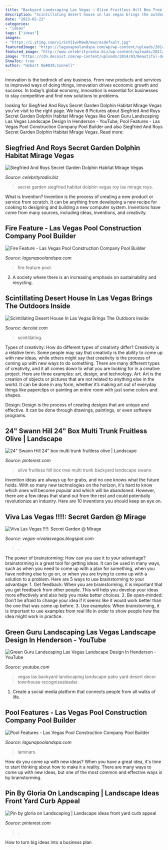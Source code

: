 ```yaml
---
title: "Backyard Landscaping Las Vegas ~ Olive Fruitless Hill Box Tree Multi Trunk Backyard Landscape Swann"
description: "Scintillating desert house in las vegas brings the outdoors inside"
date: "2023-02-22"
categories:
- "ideas"
tags: ["ideas"]
images:
- "https://i.ytimg.com/vi/SsVI1wvMaw0/maxresdefault.jpg"
featuredImage: "https://lagunapoolandspa.com/wp/wp-content/uploads/2014/10/deckjet1.jpg"
featured_image: "http://www.celebrityradio.biz/wp-content/uploads/2011/04/DSCF1357.jpg"
image: "https://cdn.decoist.com/wp-content/uploads/2014/03/Beautiful-deck-space-imitates-the-Desert-Oasis.jpg"
ShowToc: true
author: "Hobart O&#039;Connell"
---
```



Innovation is the bedrock of any business. From new products and services to improved ways of doing things, innovation drives economic growth and success. In today’s global economy, innovation is essential for businesses to stay competitive and find new solutions to problems.

	

		
looking for Siegfried And Roys Secret Garden Dolphin Habitat Mirage Vegas you've visit to the right page. We have 8 Pictures about Siegfried And Roys Secret Garden Dolphin Habitat Mirage Vegas like Green Guru Landscaping Las Vegas Landscape Design In Henderson - YouTube, Pool Features - Las Vegas Pool Construction Company Pool Builder and also Siegfried And Roys Secret Garden Dolphin Habitat Mirage Vegas. Read more:
		
    
## Siegfried And Roys Secret Garden Dolphin Habitat Mirage Vegas

<img loading=lazy src="http://www.celebrityradio.biz/wp-content/uploads/2011/04/DSCF1357.jpg" onerror="this.onerror=null;this.src='https://tse4.mm.bing.net/th?id=OIP.xzUv_35R6w_D6OyA6jKR7AHaFj&amp;pid=15.1';" alt="Siegfried And Roys Secret Garden Dolphin Habitat Mirage Vegas">

_Source: celebrityradio.biz_

>secret garden siegfried habitat dolphin vegas roy las mirage roys. 

	

What is Invention?
Invention is the process of creating a new product or service from scratch. It can be anything from developing a new recipe for cooking to designing and building a new computer system. Inventions have come from many sources, including ideas, inventions, and creativity.

    
## Fire Feature - Las Vegas Pool Construction Company Pool Builder

<img loading=lazy src="https://lagunapoolandspa.com/wp/wp-content/uploads/2014/11/fire121.jpg" onerror="this.onerror=null;this.src='https://tse4.mm.bing.net/th?id=OIP.AlMiymDi61LhjGyf8gwDBAHaJ4&amp;pid=15.1';" alt="Fire Feature - Las Vegas Pool Construction Company Pool Builder">

_Source: lagunapoolandspa.com_

>fire feature pool. 

	

2. A society where there is an increasing emphasis on sustainability and recycling. 

    
## Scintillating Desert House In Las Vegas Brings The Outdoors Inside

<img loading=lazy src="https://cdn.decoist.com/wp-content/uploads/2014/03/Beautiful-deck-space-imitates-the-Desert-Oasis.jpg" onerror="this.onerror=null;this.src='https://tse3.mm.bing.net/th?id=OIP.Uoy6VIbzcV5hcl2fzBOwHwHaE9&amp;pid=15.1';" alt="Scintillating Desert House In Las Vegas Brings The Outdoors Inside">

_Source: decoist.com_

>scintillating. 

	

Types of creativity: How do different types of creativity differ?
Creativity is a relative term. Some people may say that creativity is the ability to come up with new ideas, while others might say that creativity is the process of coming up with new ways to do something. There are many different types of creativity, and it all comes down to what you are looking for in a creative project. Here are three examples: art, design, and technology.
Art: Art is the creation of objects or pictures that are not related to anything else in the world. It can be done in any form, whether it’s making art out of everyday things like paperclips or painting an entire room with just some colors and shapes.

Design: Design is the process of creating designs that are unique and effective. It can be done through drawings, paintings, or even software programs.

    
## 24&quot; Swann Hill 24&quot; Box Multi Trunk Fruitless Olive | Landscape

<img loading=lazy src="https://i.pinimg.com/736x/ba/60/76/ba6076c4a4483fc2244de0261eaec486--olives-trunks.jpg" onerror="this.onerror=null;this.src='https://tse3.mm.bing.net/th?id=OIP.rik32q0xjk9b9mlKz460pQHaJ3&amp;pid=15.1';" alt="24&quot; Swann Hill 24&quot; box multi trunk fruitless olive | Landscape">

_Source: pinterest.com_

>olive fruitless hill box tree multi trunk backyard landscape swann. 

	

Invention ideas are always up for grabs, and no one knows what the future holds. With so many new technologies on the horizon, it's hard to know which ones will become popular and which will be abandoned. However, there are a few ideas that stand out from the rest and could potentially revolutionize an industry. Here are 10 inventions you should keep an eye on.

    
## Viva Las Vegas !!!!: Secret Garden @ Mirage

<img loading=lazy src="http://3.bp.blogspot.com/_PydTkTe0_o4/S-LWrHfGe0I/AAAAAAAAAhk/7pMOe8Cyj6A/s1600/P1080928.JPG" onerror="this.onerror=null;this.src='https://tse1.mm.bing.net/th?id=OIP.10Zhr0tk9KSJJTerbocQiQHaFj&amp;pid=15.1';" alt="Viva Las Vegas !!!!: Secret Garden @ Mirage">

_Source: vegas-vivalasvegas.blogspot.com_

>. 

	

The power of brainstorming: How can you use it to your advantage?
brainstorming is a great tool for getting ideas. It can be used in many ways, such as when you need to come up with a plan for something, when you have nothing else to go on, or when you are trying to come up with a solution to a problem. Here are 5 ways to use brainstorming to your advantage: 1. Get feedback: When you are brainstorming, it is important that you get feedback from other people. This will help you develop your ideas more effectively and also help you make better choices. 2. Be open-minded: Don’t be afraid to change your idea if it seems like it would work better than the one that was came up before. 3. Use examples: When brainstorming, it is important to use examples from real life in order to show people how the idea might work in practice. 
    
## Green Guru Landscaping Las Vegas Landscape Design In Henderson - YouTube

<img loading=lazy src="https://i.ytimg.com/vi/SsVI1wvMaw0/maxresdefault.jpg" onerror="this.onerror=null;this.src='https://tse4.mm.bing.net/th?id=OIP.P7xhWrKAf7neE04lY0Ql8wHaEK&amp;pid=15.1';" alt="Green Guru Landscaping Las Vegas Landscape Design In Henderson - YouTube">

_Source: youtube.com_

>vegas las backyard landscaping landscape patio yard desert decor townhouse recognizealeader. 

	

1. Create a social media platform that connects people from all walks of life. 

    
## Pool Features - Las Vegas Pool Construction Company Pool Builder

<img loading=lazy src="https://lagunapoolandspa.com/wp/wp-content/uploads/2014/10/deckjet1.jpg" onerror="this.onerror=null;this.src='https://tse1.mm.bing.net/th?id=OIP.J_CKrptr25NAWLOjlSKmAwHaLG&amp;pid=15.1';" alt="Pool Features - Las Vegas Pool Construction Company Pool Builder">

_Source: lagunapoolandspa.com_

>laminars. 

	

How do you come up with new ideas?
When you have a great idea, it's time to start thinking about how to make it a reality. There are many ways to come up with new ideas, but one of the most common and effective ways is by brainstorming.

    
## Pin By Gloria On Landscaping | Landscape Ideas Front Yard Curb Appeal

<img loading=lazy src="https://i.pinimg.com/736x/42/11/03/4211034c629d826c19b1070f12c398f0.jpg" onerror="this.onerror=null;this.src='https://tse4.mm.bing.net/th?id=OIP.20ryfYj5hZY-84mD1hkaxAHaNL&amp;pid=15.1';" alt="Pin by gloria on Landscaping | Landscape ideas front yard curb appeal">

_Source: pinterest.com_

>. 

	

How to turn big ideas into a business plan
 

